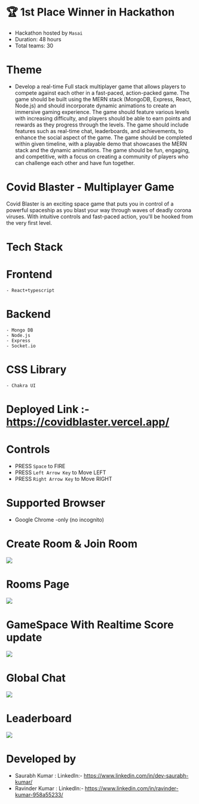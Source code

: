 # 🏆 1st Place Winner in Hackathon
  - Hackathon hosted by `Masai`
  - Duration: 48 hours
  - Total teams: 30
# Theme 
 - Develop a real-time Full stack multiplayer game that allows players to compete against each other in a fast-paced, action-packed game. The game should be built using the MERN stack (MongoDB, Express, React, Node.js) and should incorporate dynamic animations to create an immersive gaming experience. The game should feature various levels with increasing difficulty, and players should be able to earn points and rewards as they progress through the levels. The game should include features such as real-time chat, leaderboards, and achievements, to enhance the social aspect of the game. The game should be completed within given timeline, with a playable demo that showcases the MERN stack and the dynamic animations. The game should be fun, engaging, and competitive, with a focus on creating a community of players who can challenge each other and have fun together.

# Covid Blaster - Multiplayer Game
 Covid Blaster is an exciting space game that puts you in control of a powerful spaceship as you blast your way through waves of deadly corona viruses. With intuitive controls and fast-paced action, you'll be hooked from the very first level.

# Tech Stack
   # Frontend
    - React+typescript

   # Backend
    - Mongo DB
    - Node.js
    - Express
    - Socket.io

   # CSS Library
    - Chakra UI

 # Deployed Link :- https://covidblaster.vercel.app/

 # Controls
  - PRESS `Space` to FIRE
  - PRESS `Left Arrow Key` to Move LEFT
  - PRESS `Right Arrow Key` to Move RIGHT

 # Supported Browser 
 - Google Chrome -only (no incognito)

# Create Room & Join Room 
<img src="https://res.cloudinary.com/ducgyycpy/image/upload/v1677952472/Covid-Blaster/mobile_28_ypu95v.png"></img>

# Rooms Page
<img src="https://res.cloudinary.com/ducgyycpy/image/upload/v1677952472/Covid-Blaster/mobile_27_zss1fb.png"></img>

# GameSpace With Realtime Score update
<img src="https://res.cloudinary.com/ducgyycpy/image/upload/v1677952471/Covid-Blaster/mobile_26_xkpwzs.png"></img>

# Global Chat
<img src="https://res.cloudinary.com/ducgyycpy/image/upload/v1677952655/Covid-Blaster/mobile_29_mrwim9.png"></img>

# Leaderboard
<img src="https://res.cloudinary.com/ducgyycpy/image/upload/v1677952471/Covid-Blaster/mobile_25_jchddo.png"></img>


# Developed by
 - Saurabh Kumar  : LinkedIn:- https://www.linkedin.com/in/dev-saurabh-kumar/
 - Ravinder Kumar : LinkedIn:- https://www.linkedin.com/in/ravinder-kumar-958a55233/